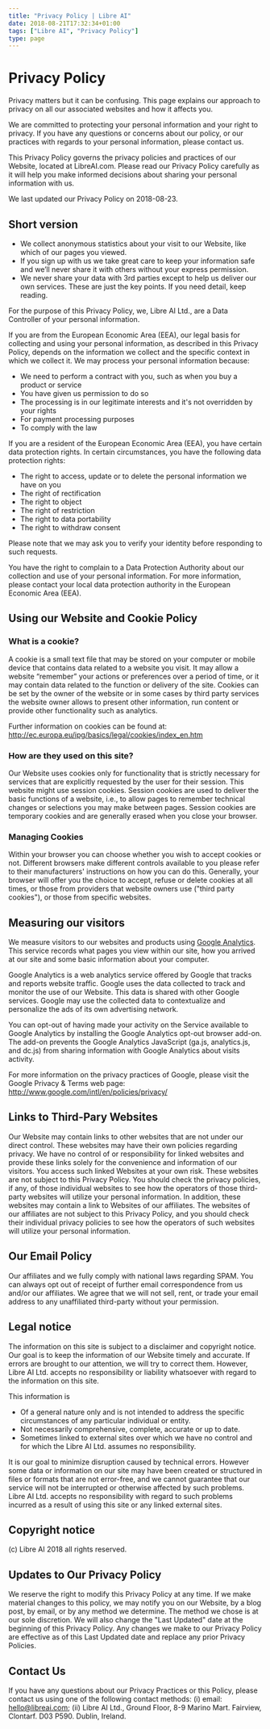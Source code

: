 ```yaml
---
title: "Privacy Policy | Libre AI"
date: 2018-08-21T17:32:34+01:00
tags: ["Libre AI", "Privacy Policy"]
type: page
---
```


# Privacy Policy
Privacy matters but it can be confusing. This page explains our approach to privacy on all our associated websites and how it affects you.

We are committed to protecting your personal information and your right to privacy. If you have any questions or concerns about our policy, or our practices with regards to your personal information, please contact us.

This Privacy Policy governs the privacy policies and practices of our Website, located at LibreAI.com. Please read our Privacy Policy carefully as it will help you make informed decisions about sharing your personal information with us.

We last updated our Privacy Policy on 2018-08-23.

## Short version

- We collect anonymous statistics about your visit to our Website, like which of our pages you viewed.
- If you sign up with us we take great care to keep your information safe and we’ll never share it with others without your express permission.
- We never share your data with 3rd parties except to help us deliver our own services.
These are just the key points. If you need detail, keep reading.

For the purpose of this Privacy Policy, we, Libre AI Ltd., are a Data Controller of your personal information.

If you are from the European Economic Area (EEA), our legal basis for collecting and using your personal information, as described in this Privacy Policy, depends on the information we collect and the specific context in which we collect it. We may process your personal information because:

- We need to perform a contract with you, such as when you buy a product or service
- You have given us permission to do so
- The processing is in our legitimate interests and it's not overridden by your rights
- For payment processing purposes
- To comply with the law

If you are a resident of the European Economic Area (EEA), you have certain data protection rights. In certain circumstances, you have the following data protection rights:

- The right to access, update or to delete the personal information we have on you
- The right of rectification
- The right to object
- The right of restriction
- The right to data portability
- The right to withdraw consent

Please note that we may ask you to verify your identity before responding to such requests.

You have the right to complain to a Data Protection Authority about our collection and use of your personal information. For more information, please contact your local data protection authority in the European Economic Area (EEA).

## Using our Website and Cookie Policy
### What is a cookie?
A cookie is a small text file that may be stored on your computer or mobile device that contains data related to a website you visit. It may allow a website “remember” your actions or preferences over a period of time, or it may contain data related to the function or delivery of the site. Cookies can be set by the owner of the website or in some cases by third party services the website owner allows to present other information, run content or provide other functionality such as analytics.

Further information on cookies can be found at: http://ec.europa.eu/ipg/basics/legal/cookies/index_en.htm

### How are they used on this site?
Our Website uses cookies only for functionality that is strictly necessary for services that are explicitly requested by the user for their session. This website might use session cookies. Session cookies are used to deliver the basic functions of a website, i.e., to allow pages to remember technical changes or selections you may make between pages. Session cookies are temporary cookies and are generally erased when you close your browser.

### Managing Cookies
Within your browser you can choose whether you wish to accept cookies or not. Different browsers make different controls available to you please refer to their manufacturers' instructions on how you can do this. Generally, your browser will offer you the choice to accept, refuse or delete cookies at all times, or those from providers that website owners use ("third party cookies"), or those from specific websites.

## Measuring our visitors

We measure visitors to our websites and products using <a href="https://analytics.google.com/analytics/web/" target="_blank">Google Analytics</a>. This service records what pages you view within our site, how you arrived at our site and some basic information about your computer.

Google Analytics is a web analytics service offered by Google that tracks and reports website traffic. Google uses the data collected to track and monitor the use of our Website. This data is shared with other Google services. Google may use the collected data to contextualize and personalize the ads of its own advertising network.

You can opt-out of having made your activity on the Service available to Google Analytics by installing the Google Analytics opt-out browser add-on. The add-on prevents the Google Analytics JavaScript (ga.js, analytics.js, and dc.js) from sharing information with Google Analytics about visits activity.

For more information on the privacy practices of Google, please visit the Google Privacy & Terms web page: http://www.google.com/intl/en/policies/privacy/

## Links to Third-Pary Websites

Our Website may contain links to other websites that are not under our direct control. These websites may have their own policies regarding privacy. We have no control of or responsibility for linked websites and provide these links solely for the convenience and information of our visitors. You access such linked Websites at your own risk. These websites are not subject to this Privacy Policy. You should check the privacy policies, if any, of those individual websites to see how the operators of those third-party websites will utilize your personal information. In addition, these websites may contain a link to Websites of our affiliates. The websites of our affiliates are not subject to this Privacy Policy, and you should check their individual privacy policies to see how the operators of such websites will utilize your personal information.

## Our Email Policy

Our affiliates and we fully comply with national laws regarding SPAM. You can always opt out of receipt of further email correspondence from us and/or our affiliates. We agree that we will not sell, rent, or trade your email address to any unaffiliated third-party without your permission.

## Legal notice
The information on this site is subject to a disclaimer and copyright notice. Our goal is to keep the information of our Website timely and accurate. If errors are brought to our attention, we will try to correct them. However, Libre AI Ltd. accepts no responsibility or liability whatsoever with regard to the information on this site.

This information is

- Of a general nature only and is not intended to address the specific circumstances of any particular individual or entity.
- Not necessarily comprehensive, complete, accurate or up to date.
- Sometimes linked to external sites over which we have no control and for which the Libre AI Ltd. assumes no responsibility.

It is our goal to minimize disruption caused by technical errors. However some data or information on our site may have been created or structured in files or formats that are not error-free, and we cannot guarantee that our service will not be interrupted or otherwise affected by such problems. Libre AI Ltd. accepts no responsibility with regard to such problems incurred as a result of using this site or any linked external sites.

## Copyright notice
(c) Libre AI 2018 all rights reserved.

## Updates to Our Privacy Policy

We reserve the right to modify this Privacy Policy at any time. If we make material changes to this policy, we may notify you on our Website, by a blog post, by email, or by any method we determine. The method we chose is at our sole discretion. We will also change the "Last Updated" date at the beginning of this Privacy Policy. Any changes we make to our Privacy Policy are effective as of this Last Updated date and replace any prior Privacy Policies.

## Contact Us

If you have any questions about our Privacy Practices or this Policy, please contact us using one of the following contact methods: (i) email: hello@libreai.com; (ii) Libre AI Ltd., Ground Floor, 8-9 Marino Mart. Fairview, Clontarf. D03 P590. Dublin, Ireland.
